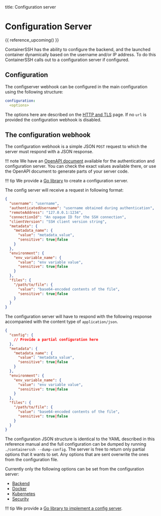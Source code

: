 title: Configuration server

<h1>Configuration Server</h1>

{{ reference_upcoming() }}

ContainerSSH has the ability to configure the backend, and the launched container dynamically based on the username and/or IP address. To do this ContainerSSH calls out to a configuration server if configured.

## Configuration

The configserver webhook can be configured in the main configuration using the following structure:

```yaml
configuration:
  <options>
```

The options here are described on the [HTTP and TLS](http.md#http-client-configuration) page. If no `url` is provided the configuration webhook is disabled.

## The configuration webhook

The configuration webhook is a simple JSON `POST` request to which the server must respond with a JSON response.

!!! note
    We have an [OpenAPI document](../api/authconfig) available for the authentication and configuration server. You can check the exact values available there, or use the OpenAPI document to generate parts of your server code.

!!! tip
    We provide a [Go library](https://github.com/ContainerSSH/libcontainerssh) to create a configuration server.
    
The config server will receive a request in following format:

```json
{
  "username": "username",
  "authenticatedUsername": "username obtained during authentication",
  "remoteAddress": "127.0.0.1:1234",
  "connectionId": "An opaque ID for the SSH connection",
  "clientVersion": "SSH client version string",
  "metadata": {
    "metadata_name": {
      "value": "metadata_value",
      "sensitive": true|false
    }
  },
  "environment": {
    "env_variable_name": {
      "value": "env variable value",
      "sensitive": true|false
    }
  },
  "files": {
    "/path/to/file": {
      "value": "base64-encoded contents of the file",
      "sensitive": true|false
    }
  }
}
```

The configuration server will have to respond with the following response accompanied with the content type of `application/json`. 

```json
{
  "config": {
    // Provide a partial configuration here 
  },
  "metadata": {
    "metadata_name": {
      "value": "metadata_value",
      "sensitive": true|false
    }
  },
  "environment": {
    "env_variable_name": {
      "value": "env variable value",
      "sensitive": true|false
    }
  },
  "files": {
    "/path/to/file": {
      "value": "base64-encoded contents of the file",
      "sensitive": true|false
    }
  }
}
```

The configuration JSON structure is identical to the YAML described in this reference manual and the full configuration can be dumped by running `./containerssh --dump-config`. The server is free to return only partial options that it wants to set. Any options that are sent overwrite the ones from the configuration file.

Currently only the following options can be set from the configuration server:

- [Backend](backends.md)
- [Docker](docker.md)
- [Kubernetes](kubernetes.md)
- [Security](security.md)

!!! tip
    We provide a [Go library to implement a config server](https://github.com/containerssh/libcontainerssh).
